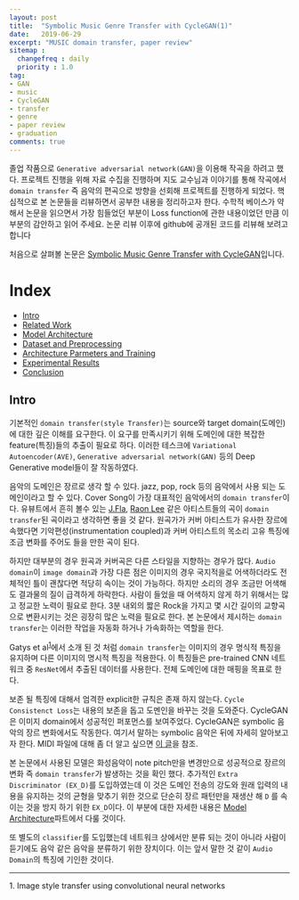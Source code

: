 ```yaml
---
layout: post
title:  "Symbolic Music Genre Transfer with CycleGAN(1)"
date:   2019-06-29
excerpt: "MUSIC domain transfer, paper review"
sitemap :
  changefreq : daily
  priority : 1.0
tag:
- GAN
- music
- CycleGAN
- transfer
- genre
- paper review
- graduation
comments: true
---
```


졸업 작품으로 `Generative adversarial network(GAN)`을 이용해 작곡을 하려고 했다. 프로젝트 진행을 위해 자료 수집을 진행하며 지도 교수님과 이야기를 통해 작곡에서 `domain transfer` 즉 음악의 편곡으로 방향을 선회해 프로젝트를 진행하게 되었다. 핵심적으로 본 논문들을 리뷰하면서 공부한 내용을 정리하고자 한다. 수학적 베이스가 약해서 논문을 읽으면서 가장 힘들었던 부분이 Loss function에 관한 내용이었던 만큼 이 부분의 감안하고 읽어 주세요. 논문 리뷰 이후에 github에 공개된 코드를 리뷰해 보려고 합니다

처음으로 살펴볼 논문은 <a href='https://arxiv.org/abs/1809.07575'>Symbolic Music Genre Transfer with CycleGAN</a>입니다.

# Index
- <a href='https://sihan-son.github.io/CycleGAN-music-intro'>Intro</a>
- <a href='https://sihan-son.github.io/CycleGAN-music-related'>Related Work</a>
- <a href=''>Model Architecture</a>
- <a href=''>Dataset and Preprocessing</a>
- <a href=''>Architecture Parmeters and Training</a>
- <a href=''>Experimental Results</a>
- <a href=''>Conclusion</a>

## Intro 

기본적인 `domain transfer(style Transfer)`는 source와 target domain(도메인)에 대한 깊은 이해를 요구한다.  이 요구를 만족시키기 위해 도메인에 대한 복잡한 feature(특징)들의 추출이 필요로 하다. 이러한 테스크에 `Variational Autoencoder(AVE)`, `Generative adversarial network(GAN)` 등의 Deep Generative model들이 잘 작동하였다.  

음악의 도메인은 장르로 생각 할 수 있다. jazz, pop, rock 등의 음악에서 사용 되는 도메인이라고 할 수 있다. Cover Song이 가장 대표적인 음악에서의 `domain transfer`이다. 유뷰트에서 흔히 볼수 있는 <a href='https://www.youtube.com/channel/UClkRzsdvg7_RKVhwDwiDZOA'>J.Fla</a>, <a href='https://www.youtube.com/channel/UCQn1FqrR2OCjSe6Nl4GlVHw'>Raon Lee</a> 같은 아티스트들의 곡이 `domain transfer`된 곡이라고 생각하면 좋을 것 같다. 원곡가가 커버 아티스트가 유사한 장르에 속했다면 기악편성(instrumentation coupled)과 커버 아티스트의 목소리 고유 특징에 조금 변화를 주어도 들을 만한 곡이 된다.  

하지만 대부분의 경우 원곡과 커버곡은 다른 스타일을 지향하는 경우가 많다. `Audio domain`이 `image domain`과 가장 다른 점은 이미지의 경우 국지적을로 어색하더라도 전체적인 틀이 괜찮다면 적당히 속이는 것이 가능하다. 하지만 소리의 경우 조금만 어색해도 결과물의 질이 급격하게 하락한다. 사람이 들었을 때 어색하지 않게 하기 위해서는 많고 정교한 노력이 필요로 한다. 3분 내외의 짧은 Rock을 가지고 몇 시간 길이의 교향곡으로 변환시키는 것은 굉장히 많은 노력을 필요로 한다. 본 논문에서 제시하는 `domain transfer`는 이러한 작업을 자동화 하거나 가속화하는 역할을 한다.  


Gatys et al<sup><a href="#paper01">1</a></sup>에서 소개 된 것 처럼 `domain transfer`는 이미지의 경우 명식적 특징을 유지하며 다른 이미지의 명시적 특징을 적용한다. 이 특징들은 pre-trained CNN 네트워크 중 `ResNet`에서 추출된 데이터를 사용한다. 전체 도메인에 대한 매핑을 목표로 한다.   

보존 될 특징에 대해서 엄격한 explicit한 규칙은 존재 하지 않는다. `Cycle Consistenct Loss`는 내용의 보존을 돕고 도멘인을 바꾸는 것을 도와준다. CycleGAN은 이미지 domain에서 성공적인 퍼포먼스를 보여주었다. CycleGAN은 symbolic 음악의 장르 변화에서도 작동한다. 여기서 말하는 symbolic 음악은 뒤에 자세히 알아보고자 한다. MIDI 파일에 대해 좀 더 알고 싶으면 <a href='https://sihan-son.github.io/midi'> 이 글</a>을 참조.

본 논문에서 사용된 모델은 화성음악이 note pitch만을 변경만으로 성공적으로 장르의 변화 즉 `domain transfer`가 발생하는 것을 확인 했다. 추가적인 `Extra Discriminator (EX_D)`를 도입하였는데 이 것은 도메인 전송의 강도와 원래 입력의 내용을 유지하는 것의 균형을 맞추기 위한 것으로 단순히 장르 패턴만을 재생산 해 `D` 를 속이는 것을 방지 하기 위한 `EX_D`이다. 이 부분에 대한 자세한 내용은 <a href='#'>Model Architecture</a>파트에서 다룰 것이다. 

또 별도의 `classifier`를 도입했는데 네트워크 상에서만 분류 되는 것이 아니라 사람이 듣기에도 음악 같은 음악을 분류하기 위한 장치이다. 이는 앞서 말한 것 같이 `Audio Domain`의 특징에 기인한 것이다.

---
<a id="paper01">1.</a> Image style transfer using convolutional neural networks



